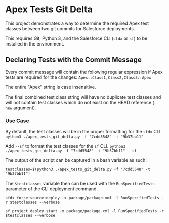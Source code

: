 # Apex Tests Git Delta

This project demonstrates a way to determine the required Apex test classes between two git commits for Salesforce deployments.

This requires Git, Python 3, and the Salesforce CLI (`sfdx` or `sf`) to be installed in the environment.

## Declaring Tests with the Commit Message

Every commit message will contain the following regular expression if Apex tests are required for the changes:
`Apex::Class1,Class2,Class3::Apex`

The entire "Apex" string is case insensitive.

The final combined test class string will have no duplicate test classes and will not contain test classes
which do not exist on the HEAD reference (`--new` argument).

### Use Case
By default, the test classes will be in the proper formatting for the `sfdx` CLI.
`python3 ./apex_tests_git_delta.py -f "7cdd5548" -t "9b37bb11"`

Add `--sf` to format the test classes for the `sf` CLI.
`python3 ./apex_tests_git_delta.py -f "7cdd5548" -t "9b37bb11" --sf`

The output of the script can be captured in a bash variable as such:

`testclasses=$(python3 ./apex_tests_git_delta.py -f "7cdd5548" -t "9b37bb11")`

The `$testclasses` variable then can be used with the `RunSpecifiedTests` parameter of the CLI deployment command.

`sfdx force:source:deploy -x package/package.xml -l RunSpecifiedTests -r $testclasses --verbose`

`sf project deploy start -x package/package.xml -l RunSpecifiedTests -r $testclasses --verbose`